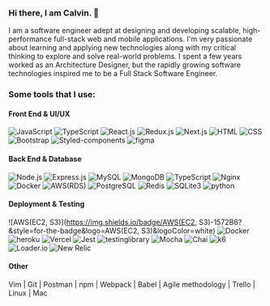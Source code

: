 <div align="left">

### Hi there, I am Calvin. 👋

I am a software engineer adept at designing and developing scalable, high-performance full-stack web and mobile applications. I'm very passionate about learning and applying new technologies along with my critical thinking to explore and solve real-world problems. I spent a few years worked as an Architecture Designer, but the rapidly growing software technologies inspired me to be a Full Stack Software Engineer.
    
### Some tools that I use:

#### Front End & UI/UX
![JavaScript](https://img.shields.io/badge/JavaScript-1572B6?&style=for-the-badge&logo=javascript&logoColor=white)
![TypeScript](https://img.shields.io/badge/TypeScript-F7DF1E?&style=for-the-badge&logo=TypeScript&logoColor=white)
![React.js](https://img.shields.io/badge/React.js-61DAFB?logo=react.js&logoColor=white&style=for-the-badge)
![Redux.js](https://img.shields.io/badge/Redux.js-764ABC?logo=Redux.js&logoColor=white&style=for-the-badge)
![Next.js](https://img.shields.io/badge/Next.js-CA4245?logo=Next.js&logoColor=white&style=for-the-badge)
![HTML](https://img.shields.io/badge/HTML5-E34F26?&style=for-the-badge&logo=html5&logoColor=white)
![CSS](https://img.shields.io/badge/CSS3-1572B6?&style=for-the-badge&logo=css3&logoColor=white)
![Bootstrap](https://img.shields.io/badge/Bootstrap-E34F26?&style=for-the-badge&logo=Bootstrap&logoColor=white)
![Styled-components](https://img.shields.io/badge/Styled%20Components-DB7093?&style=for-the-badge&logo=styled-components&logoColor=white)
![figma](https://img.shields.io/badge/Figma-F24E1E?&style=for-the-badge&logo=figma&logoColor=white)
    
#### Back End & Database
![Node.js](https://img.shields.io/badge/Node.js-61DAFB?style=for-the-badge&logo=node.js-dot-js&logoColor=white)
![Express.js](https://img.shields.io/badge/Express.js-000000?&style=for-the-badge&logo=express.js)
![MySQL](https://img.shields.io/badge/MySQL-4479A1?&style=for-the-badge&logo=mysql&logoColor=white)
![MongoDB](https://img.shields.io/badge/MongoDB-47A248?&style=for-the-badge&logo=mongodb&logoColor=white)
![TypeScript](https://img.shields.io/badge/TypeScript-F7DF1E?&style=for-the-badge&logo=TypeScript&logoColor=white)
![Nginx](https://img.shields.io/badge/Nginx-009639?&style=for-the-badge&logo=Nginx&logoColor=white)
![Docker](https://img.shields.io/badge/Docker-2496ED?&style=for-the-badge&logo=Docker&logoColor=white)
![AWS(RDS)](https://img.shields.io/badge/AWS(RDS)-007396?&style=for-the-badge&logo=AWS(RDS)&logoColor=white)
![PostgreSQL](https://img.shields.io/badge/PostgreSQL-339933?&logo=PostgreSQL&logoColor=white&style=for-the-badge)
![Redis](https://img.shields.io/badge/Redis-E34F26?&style=for-the-badge&logo=Redis&logoColor=white)
![SQLite3](https://img.shields.io/badge/SQLite3-DB7093?&style=for-the-badge&logo=SQLite3&logoColor=white)
![python](https://img.shields.io/badge/Python-3776AB?&style=for-the-badge&logo=python&logoColor=white)

    
#### Deployment & Testing
![AWS(EC2, S3)](https://img.shields.io/badge/AWS(EC2, S3)-1572B6?&style=for-the-badge&logo=AWS(EC2, S3)&logoColor=white)
![Docker](https://img.shields.io/badge/Docker-000000?&style=for-the-badge&logo=Docker)
![heroku](https://img.shields.io/badge/heroku-4479A1?&style=for-the-badge&logo=heroku&logoColor=white)
![Vercel](https://img.shields.io/badge/Vercel-47A248?&style=for-the-badge&logo=Vercel&logoColor=white)
![Jest](https://img.shields.io/badge/Jest-C21325?&style=for-the-badge&logo=Jest&logoColor=white)
![testinglibrary](https://img.shields.io/badge/Testing%20Library-E33332?&style=for-the-badge&logo=testing-library&logoColor=white)
![Mocha](https://img.shields.io/badge/Mocha-8D6748?&style=for-the-badge&logo=Mocha&logoColor=white)
![Chai](https://img.shields.io/badge/Chai-A30701?&style=for-the-badge&logo=Chai&logoColor=white)
![k6](https://img.shields.io/badge/k6-DB7093?&style=for-the-badge&logo=k6&logoColor=white)
![Loader.io](https://img.shields.io/badge/Loader.io-3776AB?&style=for-the-badge&logo=Loader.io&logoColor=white)
![New Relic](https://img.shields.io/badge/New%20Relic-008C99?&style=for-the-badge&logo=new-relic&logoColor=white)
    
#### Other
Vim | Git | Postman | npm | Webpack | Babel | Agile methodology | Trello | Linux | Mac

</div>
